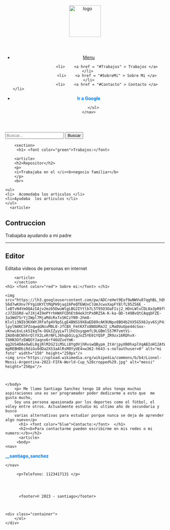 <html lang="es">
<header>
<img src="https://previews.123rf.com/images/bernardojbp/bernardojbp1604/bernardojbp160400168/55421826-dibujado-a-mano-ilustraci%C3%B3n-o-dibujo-de-un-ojo-humano.jpg" alt="logo" height="100px">
</header>
 
<header>
    <nav>
        <ul>
            <li><a href="#">Menu</a></li>
		
					<li>	<a href = "#Trabajos" > Trabajos </a> 	</li> 
					<li>	<a href = "#SobreMi" > Sobre Mi </a>	</li>
					<li>	<a href = "#Contacto" > Contacto </a>   </li>                                                                                        
   <li> <a href="ttps://www.google.com/webhp?hl=es-419&sa=X&ved=0ahUKEwjP3padot2BAxVYpZUCHXhpDSYQPAgJ " style="color: #007bff; text-decoration: none; font-weight: 
                                                     bold;">Ir a Google</a> </li>
				        
				

         
        </ul>
    </nav>
</header>

<body>
    <form action="/buscar" method="get">
        <input type="text" name="q" placeholder="Buscar...">
        <input type="submit"  value="Buscar">
    </form>
</body>

        <section>
		 <h1> <font color="green">Trabajos:</font>
 </h1>

		<article>
		<h2>Repositor</h2>
		<p> 
		<i>Trabajaba en el </i><b>negocio familiar</b>
		</p>
		<br>
	
	<ul>
	<li>  Acomodaba los articulos </li>
	<li>Ayudaba  los articulos </li>
	</ul>
      <article>
		
<h2> Contruccion </h2>
<p> Trabajaba ayudando a mi padre </p>
</article>
<hr>

<article>
<h2> Editor </h2>
<p> Editaba videos de personas en internet  </p>
</article>

		<article>
		</section>
	<h1> <font color="red"> Sobre mi:</font> </h1>
		
    <img src="https://lh3.googleusercontent.com/pw/ADCreHet9Eof9wNWVu07qghBL_hQVWKyl0wmCcZZQICmVE1-S6d7wKXnv7FYgiUKYCtMqPH9jaq16PeQTEWUxClUmJcwxXapFY8lfL95ZS6E_-lxBTvN4YmOQAzIAjv2mzb5DwuWlgLBG2IYtlb7L5T95O3OaFIsj2_HOnLWlvCDL0a3pR9fVGX7VYykCIbe5eNC1W73wX2KHt0WPaDEvPHat2cE3IvUjozev1NRA5Jr-cJ7ZGSRd-w7JXj4I9ePYrhHWXFCDhEt04ek3tPx0RZ5A-K-ka-QD-t49BvQtCAqqbFZE-3a3Wd7SrYjIWpl7MjaMdcRxfxSKCzYN9-2hm8-Klvli3NIb3KXWYJRfafg4V9p5LgE4BNSS9X8aED89cAK9UNpx8BO4b2XX5G5X6Jyv6SjP4iVguucNeOm7G-lpylN4KCSPZoqwqGNsvM0L0-JfCBX_FmtKXTx8NOURmJI_LMa0UuUpe4dcSox-vKnwL6vLsk5IkqTm-OGkIZyyLw7l1hO3xyqpmfL9LGBmlS57M7vmtVi-ZAU8nBCNhhrQlYX2LxRrNFLJ6hqbOiLgJoZ5YE01YQ5P_ZR9zx16RDhvX-7XHN3OfzEWQGYJaqnx6rf46UZveYmK-qg2US4DAoOwEL0gjRlM2G21LMSLi8YgOVjhRvswQBypm_It4rjpyXB0hxplVqABIoH12AtWl2tbPL0qo0vBK8VSby7pXKyDKLJev3nX01OHePSgp99txq5zbhEPox47ImtJ32pXL0nNDcra8O25BYAJxtAasKjGBO0lqrrmxa6Q_KblaGC_bPQBCnBh2BYAJ_79J_2QyYggZa9vloBTy3SdvWna4APKWqdBpS0MXPwZTUW4rDFJAqPdi_QTiq3TCSv-mpREBHDbiRdiGu9dDa2XS3aAlRsM8YyUE4=w362-h643-s-no?authuser=0" alt="mi foto" width="150" height="250px"/>
	<img src="https://upload.wikimedia.org/wikipedia/commons/b/b4/Lionel-Messi-Argentina-2022-FIFA-World-Cup_%28cropped%29.jpg" alt="messi" height="250px"/>
	
	
	
	</body>
		<p> Me llamo Santiago Sanchez tengo 18 años tengo muchas aspiraciones una es ser programador poder dedicarme a esto que  me gusta mucho, 
		Soy una persona apasionada por los deportes como el fútbol, el vóley entre otros. Actualmente estudio mi ultimo año de secundaria y busco
        varias alternativas para estudiar porque nunca se deja de aprender algo nuevo</p>
		  <h1> <font color="blue">Contacto:</font>  </h1>
		  <h2><b>Para contactarme pueden escribirme en mis redes o mi numero:</b></h2>
		  <article>
		 <body>
    <nav>
       
<a href=" https://www.instagram.com/__santiago_sanchez/ " style="color: #007bff; text-decoration: none; font-weight: bold;">__santiago_sanchez</a>
    
    </nav>
		
		 <p>Telefono: 1123417131 </p>
		 
		  
		  
		  
		  <footer>© 2023 - santiago</footer>
		  
 

    <div class="container">
        </ol>
    </div>
